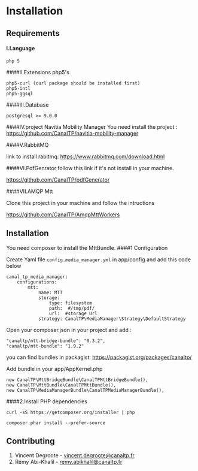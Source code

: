 Installation
======

Requirements
------


#### I.Language

	php 5
####II.Extensions php5's
 
	php5-curl (curl package should be installed first)
	php5-intl
	php5-ggsql


####III.Database
 
	postgresql >= 9.0.0


####IV.project Navitia Mobility Manager
You need  install the project : https://github.com/CanalTP/navitia-mobility-manager


####V.RabbitMQ

link to install rabitmq: https://www.rabbitmq.com/download.html

####VI.PdfGenrator
follow this link if it's not  install in your machine.

https://github.com/CanalTP/pdfGenerator


####VII.AMQP Mtt </h4>

Clone this project in your machine and follow the intructions 

https://github.com/CanalTP/AmqpMttWorkers



Installation
---------------



You need composer to install the MttBundle.
####1 Configuration

Create Yaml file `config.media_manager.yml` in app/config and add this code below
```
canal_tp_media_manager:
    configurations:
        mtt:
            name: MTT
            storage:
                type: filesystem
                path:  #/tmp/pdf/
                url:  #storage Url 
            strategy: CanalTP\MediaManager\Strategy\DefaultStrategy

```	

Open your composer.json in your project and add :

	"canaltp/mtt-bridge-bundle": "0.3.2",
	"canaltp/mtt-bundle": "1.9.2"

you can find bundles in packagist: https://packagist.org/packages/canaltp/

Add bundle in your app/AppKernel.php

	new CanalTP\MttBridgeBundle\CanalTPMttBridgeBundle(),
 	new CanalTP\MttBundle\CanalTPMttBundle(),
	new CanalTP\MediaManagerBundle\CanalTPMediaManagerBundle(),

####2.Install PHP dependencies

	curl -sS https://getcomposer.org/installer | php

	composer.phar install --prefer-source




Contributing
-------------

1. Vincent Degroote - vincent.degroote@canaltp.fr
2. Rémy Abi-Khalil - remy.abikhalil@canaltp.fr
